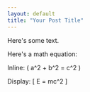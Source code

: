 ```yaml
---
layout: default
title: "Your Post Title"
---
```


Here's some text.

Here's a math equation:

Inline: \( a^2 + b^2 = c^2 \)

Display:
\[ E = mc^2 \]
